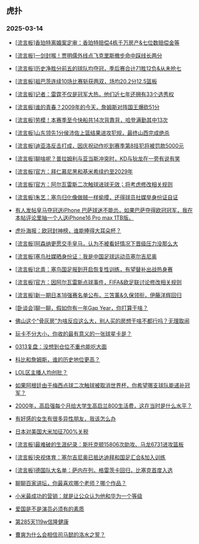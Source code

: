 ## 虎扑 
### 2025-03-14

+ [[流言板]香珀特离婚案定审：香珀特赔偿4栋千万房产&amp;七位数赔偿金等](https://bbs.hupu.com/631110167.html)

+ [[流言板]一剑封喉！贾明儒外线点飞克里斯撤步命中踩线长两分](https://bbs.hupu.com/631112421.html)

+ [[流言板]历史净胜分前五的球队均夺冠，季后赛合计71胜12负&amp;从未抢七](https://bbs.hupu.com/631111689.html)

+ [[流言板]祖巴茨连续10场比赛斩获两双，场均20.2分12.5篮板](https://bbs.hupu.com/631108992.html)

+ [[流言板]记者：雷霆不仅是冠军大热，他们近七年还拥有33个选秀权](https://bbs.hupu.com/631113276.html)

+ [[流言板]谁的青春？2009年的今天，詹姆斯对阵国王爆砍51分](https://bbs.hupu.com/631112131.html)

+ [[流言板]劳模！本赛季至今快船共14次背靠背，哈登满勤其中13次](https://bbs.hupu.com/631111101.html)

+ [[流言板]山东领先1分侯沛佐上篮结果进攻犯规，最终山西完成绝杀](https://bbs.hupu.com/631112635.html)

+ [[流言板]迪亚洛反击打成，因庆祝动作吃到赛季第8技犯将被罚款5000元](https://bbs.hupu.com/631111769.html)

+ [[流言板]聊啥呢？普拉姆利与亚当斯冲突时，KD与狄龙在一旁有说有笑](https://bbs.hupu.com/631110063.html)

+ [[流言板]官方：拜仁慕尼黑和基米希续约至2029年](https://bbs.hupu.com/631111244.html)

+ [[流言板]官方：阿尔瓦雷斯二次触球进球无效；将考虑修改相关规则](https://bbs.hupu.com/631112720.html)

+ [[流言板]朱艺：塞鸟归化像做贼一样偷摸，还得球员社媒举身份证自证](https://bbs.hupu.com/631108629.html)

+ [有人发帖皇马夺冠送iPhone  巴萨球迷不能怂，如果巴萨夺得欧冠冠军，我在本帖评论里抽一个人送iPhone16 Pro max 1TB版。](https://bbs.hupu.com/631103953.html)

+ [虎扑海报：欧冠封神榜，谁能捧得大耳朵杯？](https://bbs.hupu.com/631105360.html)

+ [[流言板]阿森纳更愿交手皇马，认为不被看好情况下晋级压力没那么大](https://bbs.hupu.com/631106801.html)

+ [[流言板]塞鸟社媒晒身份证：我是中国足球运动员塞尔吉尼奥](https://bbs.hupu.com/631108355.html)

+ [[流言板]北青：塞鸟国足报到开启恢复性训练，有望替补出战热身赛](https://bbs.hupu.com/631106544.html)

+ [[流言板]官方：因阿尔瓦雷斯点球事件，FIFA&amp;欧足联讨论修改相关规则](https://bbs.hupu.com/631112530.html)

+ [[流言板]新一期日本18强赛名单公布，三笘薰&amp;久保领衔，伊藤洋辉回归](https://bbs.hupu.com/631103578.html)

+ [[卧谈会]聊一聊，假如你有一年Gap Year，你打算干啥？](https://bbs.hupu.com/631111969.html)

+ [佛山这个“骨灰房”为啥反应这么大，别人买的房想干啥不都行吗？无理取闹](https://bbs.hupu.com/631108861.html)

+ [玩卡不分大小，你收的最有意义的一张球星卡是？](https://bbs.hupu.com/631110414.html)

+ [0313复盘：没想到仓位不重也能吃大面](https://bbs.hupu.com/631110311.html)

+ [科比和詹姆斯，谁的历史地位更高？](https://bbs.hupu.com/631109113.html)

+ [LOL区主播人均创批？](https://bbs.hupu.com/631110493.html)

+ [如果阿根廷由于梅西点球二次触球被取消世界杯，你希望哪支球队能递补冠军？](https://bbs.hupu.com/631110007.html)

+ [2000年，高启强每个月给大学生高启兰800生活费，这在当时是什么水平？](https://bbs.hupu.com/631108747.html)

+ [有好感的女生有很多异性朋友，我该怎么办](https://bbs.hupu.com/631108644.html)

+ [日本对美国大米加征700%关税](https://bbs.hupu.com/631108575.html)

+ [[流言板]最难破的生涯纪录：斯托克顿15806次助攻、马龙6731进攻篮板](https://bbs.hupu.com/631113934.html)

+ [[流言板]央视体育：塞尔吉尼奥已抵达迪拜和国足汇合&amp;加入训练](https://bbs.hupu.com/631111566.html)

+ [[流言板]德国队大名单：萨内在列，格雷茨卡回归，比塞克首度入选](https://bbs.hupu.com/631108497.html)

+ [聊聊百家讲坛，你最喜欢哪个老师？哪个作品？](https://bbs.hupu.com/631112841.html)

+ [小米最成功的营销：就是让公众认为他和华为一个等级](https://bbs.hupu.com/631109819.html)

+ [爱国是不是演员必须有的素质](https://bbs.hupu.com/631110974.html)

+ [第285天119w信隆健康](https://bbs.hupu.com/631109539.html)

+ [曹爽为什么会相信司马懿的洛水之誓？](https://bbs.hupu.com/631110268.html)

